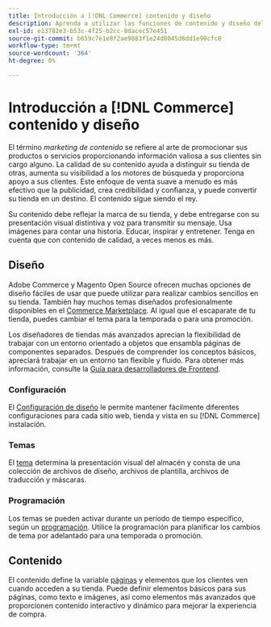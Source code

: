 ```yaml
---
title: Introducción a [!DNL Commerce] contenido y diseño
description: Aprenda a utilizar las funciones de contenido y diseño del sitio para reflejar la marca y el estilo en su tienda.
exl-id: e13782e3-b53c-4f25-b2cc-8dacec57e451
source-git-commit: b659c7e1e8f2ae9883f1e24d8045d6dd1e90cfc0
workflow-type: tm+mt
source-wordcount: '364'
ht-degree: 0%

---
```


# Introducción a [!DNL Commerce] contenido y diseño

El término _marketing de contenido_ se refiere al arte de promocionar sus productos o servicios proporcionando información valiosa a sus clientes sin cargo alguno. La calidad de su contenido ayuda a distinguir su tienda de otras, aumenta su visibilidad a los motores de búsqueda y proporciona apoyo a sus clientes. Este enfoque de venta suave a menudo es más efectivo que la publicidad, crea credibilidad y confianza, y puede convertir su tienda en un destino. El contenido sigue siendo el rey.

Su contenido debe reflejar la marca de su tienda, y debe entregarse con su presentación visual distintiva y voz para transmitir su mensaje. Usa imágenes para contar una historia. Educar, inspirar y entretener. Tenga en cuenta que con contenido de calidad, a veces menos es más.

## Diseño

Adobe Commerce y Magento Open Source ofrecen muchas opciones de diseño fáciles de usar que puede utilizar para realizar cambios sencillos en su tienda. También hay muchos temas diseñados profesionalmente disponibles en el [Commerce Marketplace](../getting-started/commerce-marketplace.md). Al igual que el escaparate de tu tienda, puedes cambiar el tema para la temporada o para una promoción.

Los diseñadores de tiendas más avanzados aprecian la flexibilidad de trabajar con un entorno orientado a objetos que ensambla páginas de componentes separados. Después de comprender los conceptos básicos, apreciará trabajar en un entorno tan flexible y fluido. Para obtener más información, consulte la [Guía para desarrolladores de Frontend][1].

### Configuración

El [Configuración de diseño](configuration.md) le permite mantener fácilmente diferentes configuraciones para cada sitio web, tienda y vista en su [!DNL Commerce] instalación.

### Temas

El [tema](themes.md) determina la presentación visual del almacén y consta de una colección de archivos de diseño, archivos de plantilla, archivos de traducción y máscaras.

### Programación

Los temas se pueden activar durante un período de tiempo específico, según un [programación](schedule.md). Utilice la programación para planificar los cambios de tema por adelantado para una temporada o promoción.

## Contenido

El contenido define la variable [páginas](pages.md) y elementos que los clientes ven cuando acceden a su tienda. Puede definir elementos básicos para sus páginas, como texto e imágenes, así como elementos más avanzados que proporcionen contenido interactivo y dinámico para mejorar la experiencia de compra.

[1]: https://developer.adobe.com/commerce/frontend-core/guide/
